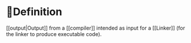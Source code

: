 # 📝Definition
[[output|Output]] from a [[compiler]] intended as input for a [[Linker]] (for the linker to produce executable code).